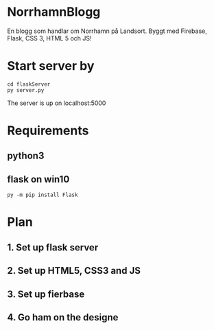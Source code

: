 # NorrhamnBlogg
En blogg som handlar om Norrhamn på Landsort. Byggt med Firebase, Flask, CSS 3, HTML 5 och JS!

# Start server by 

```
cd flaskServer 
py server.py

```
The server is up on localhost:5000 

# Requirements
## python3

## flask on win10
```
py -m pip install Flask

```

# Plan
## 1. Set up flask server
## 2. Set up HTML5, CSS3 and JS
## 3. Set up fierbase
## 4. Go ham on the designe 